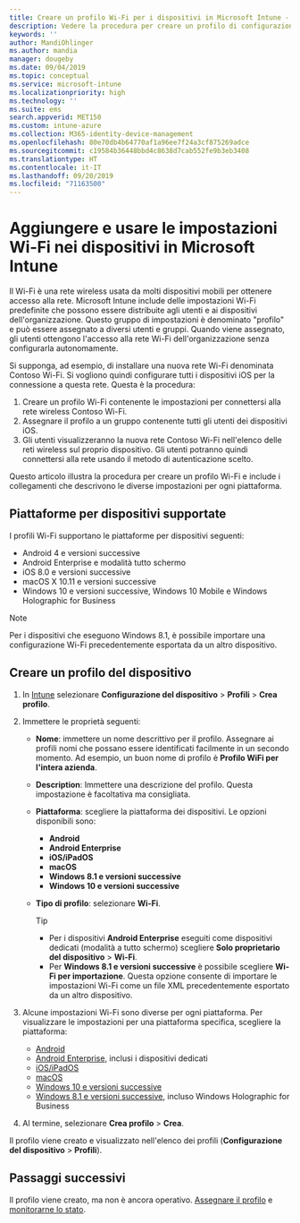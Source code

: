 ```yaml
---
title: Creare un profilo Wi-Fi per i dispositivi in Microsoft Intune - Azure | Microsoft Docs
description: Vedere la procedura per creare un profilo di configurazione Wi-Fi per i dispositivi in Microsoft Intune. Creare profili per dispositivi Android, Android Enterprise, Android in modalità tutto schermo, iOS, macOS, Windows 10 e versioni successive e Windows Holographic for Business. Usare questi profili per creare una connessione Wi-Fi per usare i certificati, scegliere un tipo EAP, selezionare un metodo di autenticazione, abilitare un proxy e altro ancora.
keywords: ''
author: MandiOhlinger
ms.author: mandia
manager: dougeby
ms.date: 09/04/2019
ms.topic: conceptual
ms.service: microsoft-intune
ms.localizationpriority: high
ms.technology: ''
ms.suite: ems
search.appverid: MET150
ms.custom: intune-azure
ms.collection: M365-identity-device-management
ms.openlocfilehash: 80e70db4b64770af1a96ee7f24a3cf875269adce
ms.sourcegitcommit: c19584b36448bbd4c8638d7cab552fe9b3eb3408
ms.translationtype: HT
ms.contentlocale: it-IT
ms.lasthandoff: 09/20/2019
ms.locfileid: "71163500"
---
```

# <a name="add-and-use-wi-fi-settings-on-your-devices-in-microsoft-intune"></a>Aggiungere e usare le impostazioni Wi-Fi nei dispositivi in Microsoft Intune

Il Wi-Fi è una rete wireless usata da molti dispositivi mobili per ottenere accesso alla rete. Microsoft Intune include delle impostazioni Wi-Fi predefinite che possono essere distribuite agli utenti e ai dispositivi dell'organizzazione. Questo gruppo di impostazioni è denominato "profilo" e può essere assegnato a diversi utenti e gruppi. Quando viene assegnato, gli utenti ottengono l'accesso alla rete Wi-Fi dell'organizzazione senza configurarla autonomamente.

Si supponga, ad esempio, di installare una nuova rete Wi-Fi denominata Contoso Wi-Fi. Si vogliono quindi configurare tutti i dispositivi iOS per la connessione a questa rete. Questa è la procedura:

1. Creare un profilo Wi-Fi contenente le impostazioni per connettersi alla rete wireless Contoso Wi-Fi.
2. Assegnare il profilo a un gruppo contenente tutti gli utenti dei dispositivi iOS.
3. Gli utenti visualizzeranno la nuova rete Contoso Wi-Fi nell'elenco delle reti wireless sul proprio dispositivo. Gli utenti potranno quindi connettersi alla rete usando il metodo di autenticazione scelto.

Questo articolo illustra la procedura per creare un profilo Wi-Fi e include i collegamenti che descrivono le diverse impostazioni per ogni piattaforma.

## <a name="supported-device-platforms"></a>Piattaforme per dispositivi supportate

I profili Wi-Fi supportano le piattaforme per dispositivi seguenti:

- Android 4 e versioni successive
- Android Enterprise e modalità tutto schermo
- iOS 8.0 e versioni successive
- macOS X 10.11 e versioni successive
- Windows 10 e versioni successive, Windows 10 Mobile e Windows Holographic for Business

> [!NOTE]
> Per i dispositivi che eseguono Windows 8.1, è possibile importare una configurazione Wi-Fi precedentemente esportata da un altro dispositivo.

## <a name="create-a-device-profile"></a>Creare un profilo del dispositivo

1. In [Intune](https://go.microsoft.com/fwlink/?linkid=2090973) selezionare **Configurazione del dispositivo** > **Profili** > **Crea profilo**.
2. Immettere le proprietà seguenti:

    - **Nome**: immettere un nome descrittivo per il profilo. Assegnare ai profili nomi che possano essere identificati facilmente in un secondo momento. Ad esempio, un buon nome di profilo è **Profilo WiFi per l'intera azienda**.
    - **Description**: Immettere una descrizione del profilo. Questa impostazione è facoltativa ma consigliata.
    - **Piattaforma**: scegliere la piattaforma dei dispositivi. Le opzioni disponibili sono:

      - **Android**
      - **Android Enterprise**
      - **iOS/iPadOS**
      - **macOS**
      - **Windows 8.1 e versioni successive**
      - **Windows 10 e versioni successive**

    - **Tipo di profilo**: selezionare **Wi-Fi**.

      > [!TIP]
      >
      > - Per i dispositivi **Android Enterprise** eseguiti come dispositivi dedicati (modalità a tutto schermo) scegliere **Solo proprietario del dispositivo** > **Wi-Fi**.
      > - Per **Windows 8.1 e versioni successive** è possibile scegliere **Wi-Fi per importazione**. Questa opzione consente di importare le impostazioni Wi-Fi come un file XML precedentemente esportato da un altro dispositivo.

3. Alcune impostazioni Wi-Fi sono diverse per ogni piattaforma. Per visualizzare le impostazioni per una piattaforma specifica, scegliere la piattaforma:

    - [Android](wi-fi-settings-android.md)
    - [Android Enterprise](wi-fi-settings-android-enterprise.md), inclusi i dispositivi dedicati
    - [iOS/iPadOS](wi-fi-settings-ios.md)
    - [macOS](wi-fi-settings-macos.md)
    - [Windows 10 e versioni successive](wi-fi-settings-windows.md)
    - [Windows 8.1 e versioni successive](wi-fi-settings-import-windows-8-1.md), incluso Windows Holographic for Business

4. Al termine, selezionare **Crea profilo** > **Crea**.

Il profilo viene creato e visualizzato nell'elenco dei profili (**Configurazione del dispositivo** > **Profili**).

## <a name="next-steps"></a>Passaggi successivi

Il profilo viene creato, ma non è ancora operativo. [Assegnare il profilo](device-profile-assign.md) e [monitorarne lo stato](device-profile-monitor.md).
